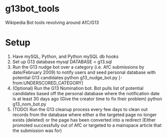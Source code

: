 g13bot_tools
============

Wikipedia Bot tools revolving around AfC/G13

Setup
===========
1. Have mySQL, Python, and Python mySQL db hooks
2. Set up G13 database
    mysql DATABASE < g13.sql
3. Run the G13 nudge bot over a category (i.e. AfC submissions by date/February 2009)
    to notify users and seed personal database with potential G13 candidates
    python g13_nudge_bot.py [-from:UNDERSCORED_CATEGORY]
4. (Optional) Run the G13 Nomination bot.  Bot pulls list of potential
    candidates based off the personal database where the notification date is
    at least 30 days ago (Give the creator time to fix their problem)
    python g13_nom_bot.py
5. (TODO) Run the G13 cleanup process every few days to clean out records from the
    database where either a the targeted page no longer exists (deleted) or the page
    has been converted into a redirect (Either promoted successfully out of AfC or 
    targeted to a mainspace article that the submission was for)
